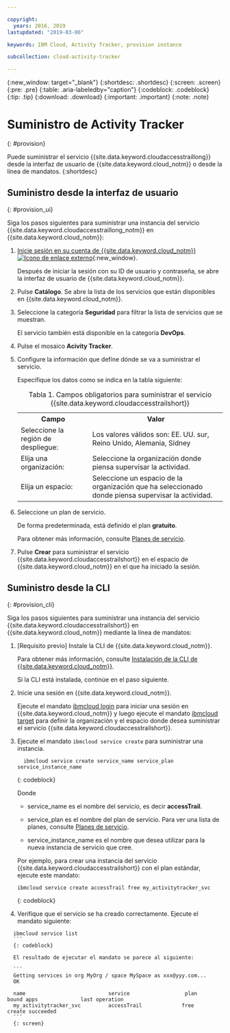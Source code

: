 ```yaml
---

copyright:
  years: 2016, 2019
lastupdated: "2019-03-06"

keywords: IBM Cloud, Activity Tracker, provision instance

subcollection: cloud-activity-tracker

---
```


{:new_window: target="_blank"}
{:shortdesc: .shortdesc}
{:screen: .screen}
{:pre: .pre}
{:table: .aria-labeledby="caption"}
{:codeblock: .codeblock}
{:tip: .tip}
{:download: .download}
{:important: .important}
{:note: .note}



# Suministro de Activity Tracker
{: #provision}

Puede suministrar el servicio {{site.data.keyword.cloudaccesstraillong}} desde la interfaz de usuario de {{site.data.keyword.cloud_notm}} o desde la línea de mandatos.
{:shortdesc}


## Suministro desde la interfaz de usuario
{: #provision_ui}

Siga los pasos siguientes para suministrar una instancia del servicio {{site.data.keyword.cloudaccesstraillong_notm}} en {{site.data.keyword.cloud_notm}}:

1. [Inicie sesión en su cuenta de {{site.data.keyword.cloud_notm}} ![Icono de enlace externo](../../icons/launch-glyph.svg "Icono de enlace externo")](https://cloud.ibm.com/login){:new_window}.
    
	Después de iniciar la sesión con su ID de usuario y contraseña, se abre la interfaz de usuario de {{site.data.keyword.cloud_notm}}.

2. Pulse **Catálogo**. Se abre la lista de los servicios que están disponibles en {{site.data.keyword.cloud_notm}}.

3. Seleccione la categoría **Seguridad** para filtrar la lista de servicios que se muestran.

    El servicio también está disponible en la categoría **DevOps**.

4. Pulse el mosaico **Acivity Tracker**.

5. Configure la información que define dónde se va a suministrar el servicio. 

    Especifique los datos como se indica en la tabla siguiente: 

    <table>
	  <caption>Tabla 1. Campos obligatorios para suministrar el servicio {{site.data.keyword.cloudaccesstrailshort}}</caption>
	  <tr>
	    <th>Campo</th>
		<th>Valor</th>
	  </tr>
	  <tr>
	    <td>Seleccione la región de despliegue:</td>
		<td>Los valores válidos son: EE. UU. sur, Reino Unido, Alemania, Sídney</td>
	  </tr>
	  <tr>
	    <td>Elija una organización:</td>
		<td>Seleccione la organización donde piensa supervisar la actividad.</td>
	  </tr>
	  <tr>
	    <td>Elija un espacio:</td>
		<td>Seleccione un espacio de la organización que ha seleccionado donde piensa supervisar la actividad.</td>
	  </tr>
	</table>

6. Seleccione un plan de servicio. 

    De forma predeterminada, está definido el plan **gratuito**.

    Para obtener más información, consulte [Planes de servicio](/docs/services/cloud-activity-tracker/how-to?topic=cloud-activity-tracker-change_plan#change_plan).
	
7. Pulse **Crear** para suministrar el servicio {{site.data.keyword.cloudaccesstrailshort}} en el espacio de {{site.data.keyword.cloud_notm}} en el que ha iniciado la sesión.
  
 

## Suministro desde la CLI
{: #provision_cli}

Siga los pasos siguientes para suministrar una instancia del servicio {{site.data.keyword.cloudaccesstrailshort}} en {{site.data.keyword.cloud_notm}} mediante la línea de mandatos:

1. [Requisito previo] Instale la CLI de {{site.data.keyword.cloud_notm}}.

   Para obtener más información, consulte [Instalación de la CLI de {{site.data.keyword.cloud_notm}}](/docs/cli?topic=cloud-cli-ibmcloud-cli#ibmcloud-cli).
   
   Si la CLI está instalada, continúe en el paso siguiente.
    
2. Inicie una sesión en {{site.data.keyword.cloud_notm}}. 

    Ejecute el mandato [ibmcloud login](/docs/cli/reference/ibmcloud?topic=cloud-cli-ibmcloud_cli#ibmcloud_login) para iniciar una sesión en {{site.data.keyword.cloud_notm}} y luego ejecute el mandato [ibmcloud target](/docs/cli/reference/ibmcloud?topic=cloud-cli-ibmcloud_cli#ibmcloud_target) para definir la organización y el espacio donde desea suministrar el servicio {{site.data.keyword.cloudaccesstrailshort}}.
	
3. Ejecute el mandato `ibmcloud service create` para suministrar una instancia.

    ```
	  ibmcloud service create service_name service_plan service_instance_name
    ```
	  {: codeblock}
	
	  Donde
	
	  * service_name es el nombre del servicio, es decir **accessTrail**.

	  * service_plan es el nombre del plan de servicio. Para ver una lista de planes, consulte [Planes de servicio](/docs/services/cloud-activity-tracker/how-to?topic=cloud-activity-tracker-change_plan#change_plan).

	  * service_instance_name es el nombre que desea utilizar para la nueva instancia de servicio que cree.

	  Por ejemplo, para crear una instancia del servicio {{site.data.keyword.cloudaccesstrailshort}} con el plan estándar, ejecute este mandato:
	
	  ```
	  ibmcloud service create accessTrail free my_activitytracker_svc
	  ```
	  {: codeblock}
	
4. Verifique que el servicio se ha creado correctamente. Ejecute el mandato siguiente:

  ```	
	ibmcloud service list
	```
	{: codeblock}
	
	El resultado de ejecutar el mandato se parece al siguiente:
	
	```
    Getting services in org MyOrg / space MySpace as xxx@yyy.com...
    OK
    
    name                           service                  plan                   bound apps              last operation
    my_activitytracker_svc         accessTrail             free                                            create succeeded
	```
	{: screen}

	





